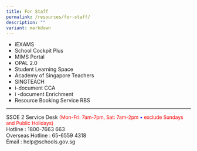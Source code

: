 ```yaml
---
title: For Staff
permalink: /resources/for-staff/
description: ""
variant: markdown
---
```

<ul style="list-style-type: square;">
<li><a style="text-decoration: none" href="https://iexams.seab.gov.sg/sso/login?service=https%3A%2F%2Fiexams.seab.gov.sg%2Fsso%2Foauth2.0%2FcallbackAuthorize%3Fclient_id%3Diexams2-prod%26redirect_uri%3Dhttps%253A%252F%252Fiexams.seab.gov.sg%252Fiexams2%252Flogin%252Foauth2%252Fcode%252Fiexams2-prod%26response_type%3Dcode%26client_name%3DCasOAuthClient" target="_blank">iEXAMS</a></li>
<li><a style="text-decoration: none" href="https://schoolcockpit.moe.gov.sg/" target="_blank">School Cockpit Plus</a></li>
<li><a style="text-decoration: none" href="https://idp.mims.moe.gov.sg/nidp/app/login" target="_blank">MIMS Portal</a></li>
<li><a style="text-decoration: none" href="https://idm.opal2.moe.edu.sg/" target="_blank">OPAL 2.0</a></li>
<li><a style="text-decoration: none" href="https://vle.learning.moe.edu.sg/login" target="_blank">Student Learning Space</a></li>
<li><a style="text-decoration: none" href="https://academyofsingaporeteachers.moe.edu.sg/" target="_blank">Academy of Singapore Teachers</a></li>
<li><a style="text-decoration: none" href="http://singteach.nie.edu.sg/" target="_blank">SINGTEACH</a></li>
<li><a style="text-decoration: none" href="https://intranet.moe.gov.sg/Finance_Partner_Branch/Pages/cca/index.html" target="_blank">i-document CCA</a></li>
<li><a style="text-decoration: none" href="https://intranet.moe.gov.sg/Finance_Partner_Branch/Pages/enac/index.html" target="_blank">i -document Enrichment </a></li>
<li><a style="text-decoration: none" href="https://rbs.avero-tech.com" target="_blank">Resource Booking Service RBS</a></li></ul>
<hr>
SSOE 2 Service Desk <span style="font-size:10pt; color: red;">(Mon-Fri: 7am-7pm, Sat: 7am-2pm <span style="color:blue;">•</span> exclude Sundays and Public Holidays)</span>
<br>
Hotline : 1800-7663 663<br>
Overseas Hotline : 65-6559 4318<br>
Email : help@schools.gov.sg